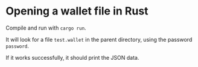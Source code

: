 # Opening a wallet file in Rust

Compile and run with `cargo run`.

It will look for a file `test.wallet` in the parent directory, using the password `password`.

If it works successfully, it should print the JSON data.